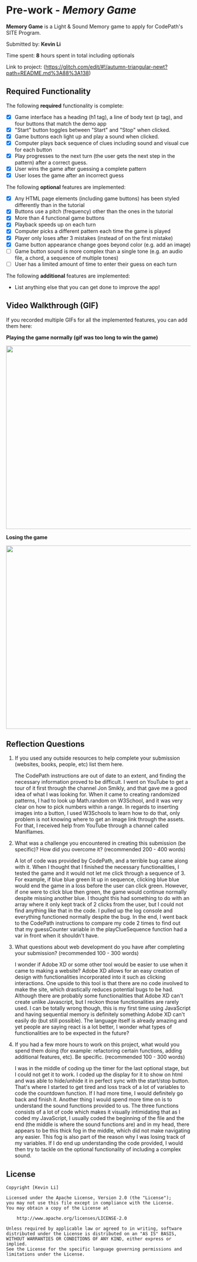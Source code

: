 # Pre-work - *Memory Game*

**Memory Game** is a Light & Sound Memory game to apply for CodePath's SITE Program. 

Submitted by: **Kevin Li**

Time spent: **8** hours spent in total including optionals

Link to project: (https://glitch.com/edit/#!/autumn-triangular-newt?path=README.md%3A88%3A138)

## Required Functionality

The following **required** functionality is complete:

* [x] Game interface has a heading (h1 tag), a line of body text (p tag), and four buttons that match the demo app
* [x] "Start" button toggles between "Start" and "Stop" when clicked. 
* [x] Game buttons each light up and play a sound when clicked. 
* [x] Computer plays back sequence of clues including sound and visual cue for each button
* [x] Play progresses to the next turn (the user gets the next step in the pattern) after a correct guess. 
* [x] User wins the game after guessing a complete pattern
* [x] User loses the game after an incorrect guess

The following **optional** features are implemented:

* [x] Any HTML page elements (including game buttons) has been styled differently than in the tutorial
* [x] Buttons use a pitch (frequency) other than the ones in the tutorial
* [x] More than 4 functional game buttons
* [x] Playback speeds up on each turn
* [x] Computer picks a different pattern each time the game is played
* [x] Player only loses after 3 mistakes (instead of on the first mistake)
* [x] Game button appearance change goes beyond color (e.g. add an image)
* [ ] Game button sound is more complex than a single tone (e.g. an audio file, a chord, a sequence of multiple tones)
* [ ] User has a limited amount of time to enter their guess on each turn

The following **additional** features are implemented:

- List anything else that you can get done to improve the app!

## Video Walkthrough (GIF)

If you recorded multiple GIFs for all the implemented features, you can add them here:

**Playing the game normally (gif was too long to win the game)**

<img src="http://g.recordit.co/FFwS1xFQox.gif" width=790 height=500><br>

**Losing the game**

<img src="http://g.recordit.co/JPnYWQeHU0.gif" width=790 height=500><br>

## Reflection Questions
1. If you used any outside resources to help complete your submission (websites, books, people, etc) list them here. 

    The CodePath instructions are out of date to an extent, and finding the necessary information proved to be difficult. 
    I went on YouTube to get a tour of it first through the channel Jon Smikly, and that gave me a good idea of what I was looking for.
    When it came to creating randomized patterns, I had to look up Math.random on W3School, and it was very clear on how to pick numbers within a range.
    In regards to inserting images into a button, I used W3Schools to learn how to do that, only problem is not knowing where to get an image link through the assets.
    For that, I received help from YouTube through a channel called Maniflames.

2. What was a challenge you encountered in creating this submission (be specific)? How did you overcome it? (recommended 200 - 400 words) 

    A lot of code was provided by CodePath, and a terrible bug came along with it. When I thought that I finished the necessary functionalities,
    I tested the game and it would not let me click through a sequence of 3. For example, if blue blue green lit up in sequence, clicking blue blue would end the game
    in a loss before the user can click green. However, if one were to click blue then green, the game would continue normally despite missing another blue.
    I thought this had something to do with an array where it only kept track of 2 clicks from the user, but I could not find anything like that in the code.
    I pulled up the log console and everything functioned normally despite the bug. In the end, I went back to the CodePath instructions to compare my code
    2 times to find out that my guessCounter variable in the playClueSequence function had a var in front when it shouldn't have.

3. What questions about web development do you have after completing your submission? (recommended 100 - 300 words) 

    I wonder if Adobe XD or some other tool would be easier to use when it came to making a website? Adobe XD allows for
    an easy creation of design with functionalities incorporated into it such as clicking interactions. One upside to this tool is that
    there are no code involved to make the site, which drastically reduces potential bugs to be had.
    Although there are probably some functionalities that Adobe XD can't create unlike Javascript, but I reckon those functionalities are rarely used.
    I can be totally wrong though, this is my first time using JavaScript and having sequential memory is definitely something Adobe XD can't easily do (but still possible).
    The language itself is already amazing and yet people are saying react is a lot better, I wonder what types of functionalities are to be expected in the future?

4. If you had a few more hours to work on this project, what would you spend them doing (for example: refactoring certain functions, adding additional features, etc). Be specific. (recommended 100 - 300 words) 

    I was in the middle of coding up the timer for the last optional stage, but I could not get it to work.
    I coded up the display for it to show on html and was able to hide/unhide it in perfect sync with the start/stop button.
    That's where I started to get tired and loss track of a lot of variables to code the countdown function.
    If I had more time, I would definitely go back and finish it.
    Another thing I would spend more time on is to understand the sound functions provided to us.
    The three functions consists of a lot of code which makes it visually intimidating that as I coded my JavaScript, I usually coded the beginning of the file
    and the end (the middle is where the sound functions are) and in my head, there appears to be this thick fog in the middle, which did not make navigating
    any easier. This fog is also part of the reason why I was losing track of my variables.
    If I do end up understanding the code provided, I would then try to tackle on the optional functionality of including a complex sound.





## License

    Copyright [Kevin Li]

    Licensed under the Apache License, Version 2.0 (the "License");
    you may not use this file except in compliance with the License.
    You may obtain a copy of the License at

        http://www.apache.org/licenses/LICENSE-2.0

    Unless required by applicable law or agreed to in writing, software
    distributed under the License is distributed on an "AS IS" BASIS,
    WITHOUT WARRANTIES OR CONDITIONS OF ANY KIND, either express or implied.
    See the License for the specific language governing permissions and
    limitations under the License.
